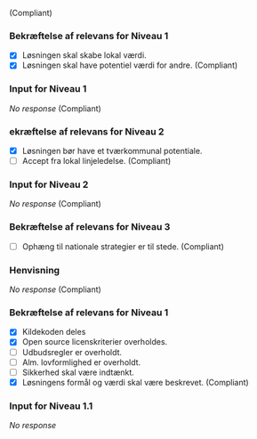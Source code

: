  (Compliant)
### Bekræftelse af relevans for Niveau 1

- [x] Løsningen skal skabe lokal værdi.
- [X] Løsningen skal have potentiel værdi for andre. (Compliant)
### Input for Niveau 1

_No response_ (Compliant)
### ekræftelse af relevans for Niveau 2

- [x] Løsningen bør have et tværkommunal potentiale.
- [ ] Accept fra lokal linjeledelse. (Compliant)
### Input for Niveau 2

_No response_ (Compliant)
### Bekræftelse af relevans for Niveau 3

- [ ] Ophæng til nationale strategier er til stede. (Compliant)
### Henvisning

_No response_ (Compliant)
### Bekræftelse af relevans for Niveau 1

- [x] Kildekoden deles
- [x] Open source licenskriterier overholdes.
- [ ] Udbudsregler er overholdt.
- [ ] Alm. lovformlighed er overholdt.
- [ ] Sikkerhed skal være indtænkt.
- [x] Løsningens formål og værdi skal være beskrevet. (Compliant)
### Input for Niveau 1.1

_No response_